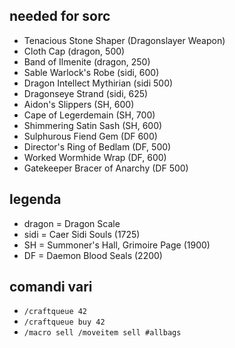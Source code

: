 ## needed for sorc

+ Tenacious Stone Shaper (Dragonslayer Weapon)
+ Cloth Cap (dragon, 500)
+ Band of Ilmenite (dragon, 250)
+ Sable Warlock's Robe (sidi, 600)
+ Dragon Intellect Mythirian (sidi 500)
+ Dragonseye Strand (sidi, 625)
+ Aidon's Slippers (SH, 600)
+ Cape of Legerdemain (SH, 700)
+ Shimmering Satin Sash (SH, 600)
+ Sulphurous Fiend Gem (DF 600)
+ Director's Ring of Bedlam (DF, 500)
+ Worked Wormhide Wrap (DF, 600)
+ Gatekeeper Bracer of Anarchy (DF 500)

## legenda

+ dragon = Dragon Scale
+ sidi = Caer Sidi Souls (1725)
+ SH = Summoner's Hall, Grimoire Page (1900)
+ DF = Daemon Blood Seals (2200)

## comandi vari

+ `/craftqueue 42`
+ `/craftqueue buy 42`
+ `/macro sell /moveitem sell #allbags`


